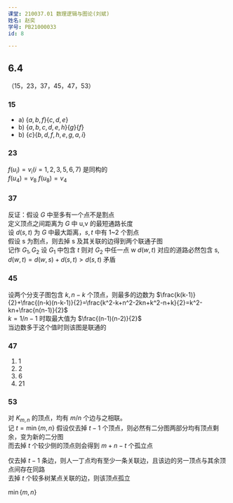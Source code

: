 ```yaml
---
课堂: 210037.01 数理逻辑与图论(刘斌)  
姓名: 赵奕  
学号: PB21000033  
id: 8

---
```

## 6.4
（15，23，37，45，47，53）
### 15
- a) $\{a,b,f\}\{c,d,e\}$
- b) $\{a,b,c,d,e,h\}\{g\}\{f\}$
- b) $\{c\}\{b,d,f,h,e,g,a,i\}$

### 23
$f(u_i)=v_i(i=1,2,3,5,6,7)$ 是同构的  
$f(u_4)=v_8\ f(u_8)=v_4$

### 37
反证：假设 $G$ 中至多有一个点不是割点  
定义顶点之间距离为 $G$ 中 u,v 的最短通路长度  
设 $d(s,t)$ 为 $G$ 中最大距离，$s,t$ 中有 1~2 个割点  
假设 s 为割点，则去掉 s 及其关联的边得到两个联通子图  
记作 $G_1,G_2$ 设 $G_1$ 中包含 $t$ 则对 $G_2$ 中任一点 w $d(w,t)$ 对应的道路必然包含 s, $d(w,t)=d(w,s)+d(s,t)>d(s,t)$ 矛盾

### 45
设两个分支子图包含 $k,n-k$ 个顶点，则最多的边数为 $\frac{k(k-1)}{2}+\frac{(n-k)(n-k-1)}{2}=\frac{k^2-k+n^2-2kn+k^2-n+k}{2}=k^2-kn+\frac{n(n-1)}{2}$  
$k=1/n-1$ 时取最大值为 $\frac{(n-1)(n-2)}{2}$  
当边数多于这个值时则该图是联通的

### 47
1. 1
2. 2
3. 6
4. 21


### 53
对 $K_{m,n}$ 的顶点，均有 $m/n$ 个边与之相联。  
记 $t=\min\{m,n\}$ 假设仅去掉 $t-1$ 个顶点，则必然有二分图两部分均有顶点剩余，变为新的二分图  
而去掉 $t$ 个较少侧的顶点则会得到 $m+n-t$ 个孤立点  

仅去掉 $t-1$ 条边，则人一丁点均有至少一条关联边，且该边的另一顶点与其余顶点间存在同路  
去掉 $t$ 个较多树某点关联的边，则该顶点孤立

$\min\{m,n\}$